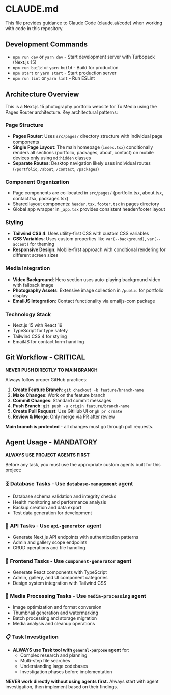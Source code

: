 # CLAUDE.md

This file provides guidance to Claude Code (claude.ai/code) when working with code in this repository.

## Development Commands

- `npm run dev` or `yarn dev` - Start development server with Turbopack (Next.js 15)
- `npm run build` or `yarn build` - Build for production
- `npm start` or `yarn start` - Start production server
- `npm run lint` or `yarn lint` - Run ESLint

## Architecture Overview

This is a Next.js 15 photography portfolio website for Tx Media using the Pages Router architecture. Key architectural patterns:

### Page Structure
- **Pages Router**: Uses `src/pages/` directory structure with individual page components
- **Single Page Layout**: The main homepage (`index.tsx`) conditionally renders all sections (portfolio, packages, about, contact) on mobile devices only using `md:hidden` classes
- **Separate Routes**: Desktop navigation likely uses individual routes (`/portfolio`, `/about`, `/contact`, `/packages`)

### Component Organization
- Page components are co-located in `src/pages/` (portfolio.tsx, about.tsx, contact.tsx, packages.tsx)
- Shared layout components: `header.tsx`, `footer.tsx` in pages directory
- Global app wrapper in `_app.tsx` provides consistent header/footer layout

### Styling
- **Tailwind CSS 4**: Uses utility-first CSS with custom CSS variables
- **CSS Variables**: Uses custom properties like `var(--background)`, `var(--accent)` for theming
- **Responsive Design**: Mobile-first approach with conditional rendering for different screen sizes

### Media Integration
- **Video Background**: Hero section uses auto-playing background video with fallback image
- **Photography Assets**: Extensive image collection in `/public` for portfolio display
- **EmailJS Integration**: Contact functionality via emailjs-com package

### Technology Stack
- Next.js 15 with React 19
- TypeScript for type safety
- Tailwind CSS 4 for styling
- EmailJS for contact form handling

## Git Workflow - CRITICAL

**NEVER PUSH DIRECTLY TO MAIN BRANCH**

Always follow proper GitHub practices:

1. **Create Feature Branch**: `git checkout -b feature/branch-name` 
2. **Make Changes**: Work on the feature branch
3. **Commit Changes**: Standard commit messages
4. **Push Branch**: `git push -u origin feature/branch-name`
5. **Create Pull Request**: Use GitHub UI or `gh pr create`
6. **Review & Merge**: Only merge via PR after review

**Main branch is protected** - all changes must go through pull requests.

## Agent Usage - MANDATORY

**ALWAYS USE PROJECT AGENTS FIRST**

Before any task, you must use the appropriate custom agents built for this project:

### 🗄️ Database Tasks - Use `database-management` agent
- Database schema validation and integrity checks
- Health monitoring and performance analysis
- Backup creation and data export
- Test data generation for development

### 🔌 API Tasks - Use `api-generator` agent
- Generate Next.js API endpoints with authentication patterns
- Admin and gallery scope endpoints
- CRUD operations and file handling

### 🎨 Frontend Tasks - Use `component-generator` agent
- Generate React components with TypeScript
- Admin, gallery, and UI component categories
- Design system integration with Tailwind CSS

### 📸 Media Processing Tasks - Use `media-processing` agent
- Image optimization and format conversion
- Thumbnail generation and watermarking
- Batch processing and storage migration
- Media analysis and cleanup operations

### 📋 Task Investigation
- **ALWAYS use Task tool with `general-purpose` agent** for:
  - Complex research and planning
  - Multi-step file searches  
  - Understanding large codebases
  - Investigation phases before implementation

**NEVER work directly without using agents first.** Always start with agent investigation, then implement based on their findings.
